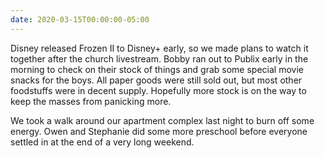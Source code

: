 ```yaml
---
date: 2020-03-15T00:00:00-05:00
---
```


Disney released Frozen II to Disney+ early, so we made plans to watch it
together after the church livestream. Bobby ran out to Publix early in the
morning to check on their stock of things and grab some special movie snacks for
the boys. All paper goods were still sold out, but most other foodstuffs were in
decent supply. Hopefully more stock is on the way to keep the masses from
panicking more.

We took a walk around our apartment complex last night to burn off some energy.
Owen and Stephanie did some more preschool before everyone settled in at the end
of a very long weekend.
